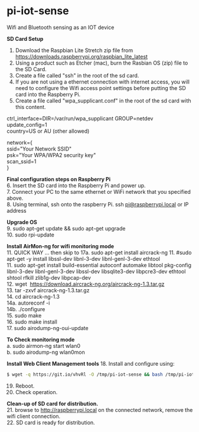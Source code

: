 # pi-iot-sense
Wifi and Bluetooth sensing as an IOT device

<b>SD Card Setup</b>
1. Download the Raspbian Lite Stretch zip file from https://downloads.raspberrypi.org/raspbian_lite_latest
2. Using a product such as Etcher (mac), burn the Rasbian OS (zip) file to the SD Card.
3. Create a file called "ssh" in the root of the sd card.
4. If you are not using a ethernet connection with internet access, you will need to configure the Wifi access point settings before putting the SD card into the Raspberry Pi.
5. Create a file called "wpa_supplicant.conf" in the root of the sd card with this content.

ctrl_interface=DIR=/var/run/wpa_supplicant GROUP=netdev<br>
update_config=1<br>
country=US or AU (other allowed)<br>

network={<br>
  ssid="Your Network SSID" <br>
  psk="Your WPA/WPA2 security key" <br>
  scan_ssid=1<br>
}<br>


<b>Final configuration steps on Raspberry Pi</b><br>
6. Insert the SD card into the Raspberry Pi and power up.<br>
7. Connect your PC to the same ethernet or WiFi network that you specified above.<br>
8. Using terminal, ssh onto the raspberry Pi.  ssh pi@raspberrypi.local or IP address<br>

<b>Upgrade OS</b><br>
9. sudo apt-get update && sudo apt-get upgrade<br>
10. sudo rpi-update<br>

<b>Install AirMon-ng for wifi monitoring mode</b><br>
11. QUICK WAY ... then skip to 17a.  sudo apt-get install aircrack-ng
11. #sudo apt-get -y install libssl-dev libnl-3-dev libnl-genl-3-dev ethtool<br>
11. sudo apt-get install build-essential autoconf automake libtool pkg-config libnl-3-dev libnl-genl-3-dev libssl-dev libsqlite3-dev libpcre3-dev ethtool shtool rfkill zlib1g-dev libpcap-dev<br>
12. wget  https://download.aircrack-ng.org/aircrack-ng-1.3.tar.gz<br>
13. tar -zxvf aircrack-ng-1.3.tar.gz<br>
14. cd aircrack-ng-1.3<br>
14a. autoreconf -i<br>
14b. ./configure<br>
15. sudo make<br>
16. sudo make install<br>
17. sudo airodump-ng-oui-update<br>

<b>To Check monitoring mode</b><br>
a. sudo airmon-ng start wlan0<br>
b. sudo airodump-ng wlan0mon<br>

<b>Install Web Client Management tools</b>
18. Install and configure using:<br>
```sh
$ wget -q https://git.io/vhvRl -O /tmp/pi-iot-sense && bash /tmp/pi-iot-sense
```
19. Reboot.<br>
20. Check operation.<br>

<b>Clean-up of SD card for distribution.</b><br>
21. browse to http://raspberrypi.local on the connected network, remove the wifi client connection.<br>
22. SD card is ready for distribution.<br>
